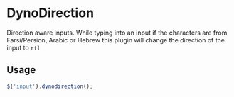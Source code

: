 # DynoDirection
Direction aware inputs. While typing into an input if the characters are from Farsi/Persion, Arabic or Hebrew this plugin will change the direction of the input to `rtl`

## Usage
```javascript
$('input').dynodirection();
```

